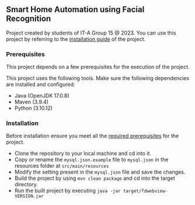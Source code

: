 ## Smart Home Automation using Facial Recognition

Project created by students of IT-A Group 15 @ 2023.
You can use this project by referring to the [installation guide](#installation) of the project.

### Prerequisites

This project depends on a few prerequisites for the execution of the project.

This project uses the following tools. Make sure the following dependencies are installed and configured:

- Java (OpenJDK 17.0.8)
- Maven (3.9.4)
- Python (3.10.12)

### Installation

Before installation ensure you meet all the [required prerequisites](#prerequisites) for the project.

- Clone the repository to your local machine and cd into it.
- Copy or rename the `mysql.json.example` file to `mysql.json` in the resources folder at `src/main/resources`
- Modify the setting present in the `mysql.json` file and save the changes.
- Build the project by using `mvn clean package` and cd into the target directory.
- Run the built project by executing `java -jar target/fdwebview-VERSION.jar`
